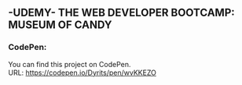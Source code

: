 ## -UDEMY- THE WEB DEVELOPER BOOTCAMP: MUSEUM OF CANDY

### CodePen:
You can find this project on CodePen.  
URL: https://codepen.io/Dyrits/pen/wvKKEZO